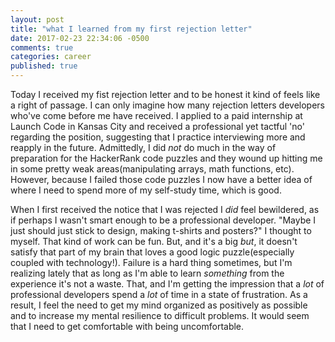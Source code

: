 ```yaml
---
layout: post
title: "what I learned from my first rejection letter"
date: 2017-02-23 22:34:06 -0500
comments: true
categories: career
published: true
---
```


Today I received my fist rejection letter and to be honest it kind of feels like a right of passage. I can only imagine how many rejection letters developers who've come before me have received. I applied to a paid internship at Launch Code in Kansas City and received a professional yet tactful 'no' regarding the position, suggesting that I practice interviewing more and reapply in the future.<!-- more --> Admittedly, I did *not* do much in the way of preparation for the HackerRank code puzzles and they wound up hitting me in some pretty weak areas(manipulating arrays, math functions, etc). However, because I failed those code puzzles I now have a better idea of where I need to spend more of my self-study time, which is good.

When I first received the notice that I was rejected I *did* feel bewildered, as if perhaps I wasn't smart enough to be a professional developer. "Maybe I just should just stick to design, making t-shirts and posters?" I thought to myself. That kind of work can be fun. But, and it's a big *but*, it doesn't satisfy that part of my brain that loves a good logic puzzle(especially coupled with technology!). Failure is a hard thing sometimes, but I'm realizing lately that as long as I'm able to learn *something* from the experience it's not a waste. That, and I'm getting the impression that a *lot* of professional developers spend a *lot* of time in a state of frustration. As a result, I feel the need to get my mind organized as positively as possible and to increase my mental resilience to difficult problems. It would seem that I need to get comfortable with being uncomfortable.